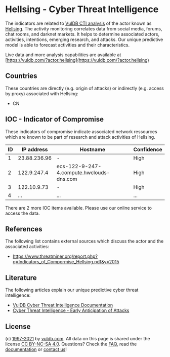 # Hellsing - Cyber Threat Intelligence

The indicators are related to [VulDB CTI analysis](https://vuldb.com/?doc.cti) of the actor known as [Hellsing](https://vuldb.com/?actor.hellsing). The activity monitoring correlates data from social media, forums, chat rooms, and darknet markets. It helps to determine associated actors, activities, intentions, emerging research, and attacks. Our unique predictive model is able to forecast activities and their characteristics.

Live data and more analysis capabilities are available at [https://vuldb.com/?actor.hellsing](https://vuldb.com/?actor.hellsing)

## Countries

These countries are directly (e.g. origin of attacks) or indirectly (e.g. access by proxy) associated with Hellsing:

* CN

## IOC - Indicator of Compromise

These indicators of compromise indicate associated network ressources which are known to be part of research and attack activities of Hellsing.

ID | IP address | Hostname | Confidence
-- | ---------- | -------- | ----------
1 | 23.88.236.96 | - | High
2 | 122.9.247.4 | ecs-122-9-247-4.compute.hwclouds-dns.com | High
3 | 122.10.9.73 | - | High
4 | ... | ... | ...

There are 2 more IOC items available. Please use our online service to access the data.

## References

The following list contains external sources which discuss the actor and the associated activities:

* https://www.threatminer.org/report.php?q=Indicators_of_Compormise_Hellsing.pdf&y=2015

## Literature

The following articles explain our unique predictive cyber threat intelligence:

* [VulDB Cyber Threat Intelligence Documentation](https://vuldb.com/?doc.cti)
* [Cyber Threat Intelligence - Early Anticipation of Attacks](https://www.scip.ch/en/?labs.20201022)

## License

(c) [1997-2021](https://vuldb.com/?doc.changelog) by [vuldb.com](https://vuldb.com/?doc.about). All data on this page is shared under the license [CC BY-NC-SA 4.0](https://creativecommons.org/licenses/by-nc-sa/4.0/). Questions? Check the [FAQ](https://vuldb.com/?doc.faq), read the [documentation](https://vuldb.com/?doc) or [contact us](https://vuldb.com/?contact)!
